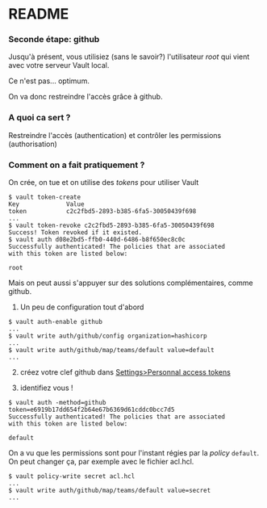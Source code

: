 # README #

### Seconde étape: github ###

Jusqu'à présent, vous utilisiez (sans le savoir?) l'utilisateur *root* qui vient avec votre serveur Vault local.

Ce n'est pas... optimum.

On va donc restreindre l'accès grâce à github.

### A quoi ca sert ? ###

Restreindre l'accès (authentication) et contrôler les permissions (authorisation)

### Comment on a fait pratiquement ? ###

On crée, on tue et on utilise des *tokens* pour utiliser Vault

```
$ vault token-create
Key             Value
token           c2c2fbd5-2893-b385-6fa5-30050439f698
...
$ vault token-revoke c2c2fbd5-2893-b385-6fa5-30050439f698
Success! Token revoked if it existed.
$ vault auth d08e2bd5-ffb0-440d-6486-b8f650ec8c0c
Successfully authenticated! The policies that are associated
with this token are listed below:

root
```

Mais on peut aussi s'appuyer sur des solutions complémentaires, comme github.


1. Un peu de configuration tout d'abord

```
$ vault auth-enable github
...
$ vault write auth/github/config organization=hashicorp
...
$ vault write auth/github/map/teams/default value=default
...
```
2. créez votre clef github dans [Settings>Personnal access tokens](https://github.com/settings/tokens)

3. identifiez vous !

```
$ vault auth -method=github token=e6919b17dd654f2b64e67b6369d61cddc0bcc7d5
Successfully authenticated! The policies that are associated
with this token are listed below:

default
```

On a vu que les permissions sont pour l'instant régies par la *policy* `default`. On peut changer ça, par exemple avec le fichier acl.hcl. 

```
$ vault policy-write secret acl.hcl
...
$ vault write auth/github/map/teams/default value=secret
...
```
